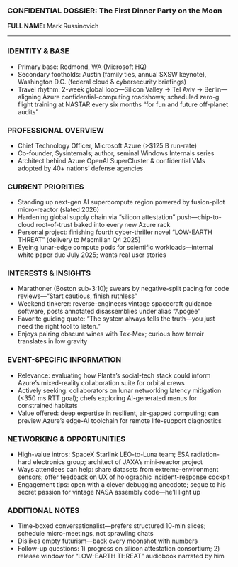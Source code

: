 ### CONFIDENTIAL DOSSIER: The First Dinner Party on the Moon

**FULL NAME:** Mark Russinovich

---
### IDENTITY & BASE
- Primary base: Redmond, WA (Microsoft HQ)  
- Secondary footholds: Austin (family ties, annual SXSW keynote), Washington D.C. (federal cloud & cybersecurity briefings)  
- Travel rhythm: 2-week global loop—Silicon Valley → Tel Aviv → Berlin—aligning Azure confidential-computing roadshows; sched­uled zero-g flight training at NASTAR every six months “for fun and future off-planet audits”

### PROFESSIONAL OVERVIEW
- Chief Technology Officer, Microsoft Azure (>$125 B run-rate)  
- Co-founder, Sysinternals; author, seminal Windows Internals series  
- Architect behind Azure OpenAI SuperCluster & confidential VMs adopted by 40+ nations’ defense agencies  

### CURRENT PRIORITIES
- Standing up next-gen AI supercompute region powered by fusion-pilot micro-reactor (slated 2026)  
- Hardening global supply chain via “silicon attestation” push—chip-to-cloud root-of-trust baked into every new Azure rack  
- Personal project: finishing fourth cyber-thriller novel “LOW-EARTH THREAT” (delivery to Macmillan Q4 2025)  
- Eyeing lunar-edge compute pods for scientific workloads—internal white paper due July 2025; wants real user stories

### INTERESTS & INSIGHTS
- Marathoner (Boston sub-3:10); swears by negative-split pacing for code reviews—“Start cautious, finish ruthless”  
- Weekend tinkerer: reverse-engineers vintage spacecraft guidance software, posts annotated disassemblies under alias “Apogee”  
- Favorite guiding quote: “The system always tells the truth—you just need the right tool to listen.”  
- Enjoys pairing obscure wines with Tex-Mex; curious how terroir translates in low gravity

### EVENT-SPECIFIC INFORMATION
- Relevance: evaluating how Planta’s social-tech stack could inform Azure’s mixed-reality collaboration suite for orbital crews  
- Actively seeking: collaborators on lunar networking latency mitigation (<350 ms RTT goal); chefs exploring AI-generated menus for constrained habitats  
- Value offered: deep expertise in resilient, air-gapped computing; can preview Azure’s edge-AI toolchain for remote life-support diagnostics

### NETWORKING & OPPORTUNITIES
- High-value intros: SpaceX Starlink LEO-to-Luna team; ESA radiation-hard electronics group; architect of JAXA’s mini-reactor project  
- Ways attendees can help: share datasets from extreme-environment sensors; offer feedback on UX of holographic incident-response cockpit  
- Engagement tips: open with a clever debugging anecdote; segue to his secret passion for vintage NASA assembly code—he’ll light up

### ADDITIONAL NOTES
- Time-boxed conversationalist—prefers structured 10-min slices; schedule micro-meetings, not sprawling chats  
- Dislikes empty futurism—back every moonshot with numbers  
- Follow-up questions: 1) progress on silicon attestation consortium; 2) release window for “LOW-EARTH THREAT” audiobook narrated by him  
